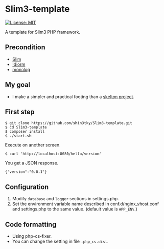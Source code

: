 # Slim3-template
[![License: MIT](https://img.shields.io/badge/License-MIT-yellow.svg)](https://opensource.org/licenses/MIT)

A template for Slim3 PHP framework.

## Precondition

- [Slim](https://www.slimframework.com)
- [Idiorm](http://j4mie.github.io/idiormandparis/)
- [monolog](https://seldaek.github.io/monolog/)


## My goal

- I make a simpler and practical footing than a [skelton project](https://github.com/slimphp/Slim-Skeleton).


## First step

~~~
$ git clone https://github.com/shin3tky/Slim3-template.git
$ cd Slim3-template
$ composer install
$ ./start.sh
~~~

Execute on another screen.

~~~
$ curl 'http://localhost:8080/hello/version'
~~~

You get a JSON response.

~~~
{"version":"0.0.1"}
~~~


## Configuration

1. Modify `database` and `logger` sections in settings.php.
2. Set the environment variable name described in conf.d/nginx_vhost.conf and settings.php to the same value. (default value is `APP_ENV`.)


## Code formatting

- Using php-cs-fixer.
- You can change the setting in file `.php_cs.dist`.
